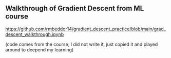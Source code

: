 ## Walkthrough of Gradient Descent from ML course 

https://github.com/rmbeddor14/gradient_descent_practice/blob/main/grad_descent_walkthrough.ipynb 

(code comes from the course, I did not write it, just copied it and played around to deepend my learning) 
